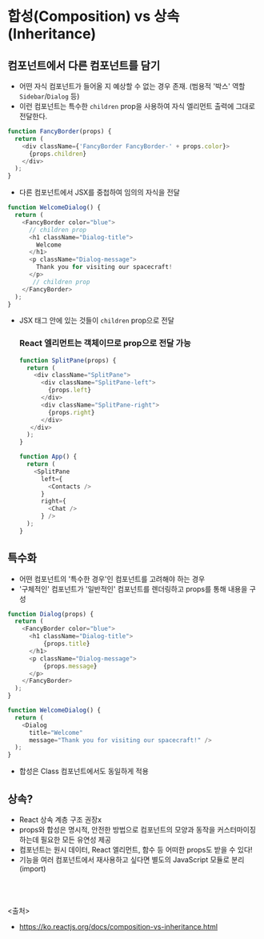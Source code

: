 # 합성(Composition) vs 상속(Inheritance)

## 컴포넌트에서 다른 컴포넌트를 담기
- 어떤 자식 컴포넌트가 들어올 지 예상할 수 없는 경우 존재. (범용적 '박스' 역할 `Sidebar`/`Dialog` 등)
- 이런 컴포넌트는 특수한 `children` prop을 사용하여 자식 엘리먼트 출력에 그대로 전달한다.
```javascript
function FancyBorder(props) {
  return (
    <div className={'FancyBorder FancyBorder-' + props.color}>
      {props.children}
    </div>
  );
}
```
- 다른 컴포넌트에서 JSX를 중첩하여 임의의 자식을 전달
```javascript
function WelcomeDialog() {
  return (
    <FancyBorder color="blue">
      // children prop
      <h1 className="Dialog-title">
        Welcome
      </h1>
      <p className="Dialog-message">
        Thank you for visiting our spacecraft!
      </p>
       // children prop
    </FancyBorder>
  );
}
```
- <FancyBorder> JSX 태그 안에 있는 것들이 `children` prop으로 전달

  ### React 엘리먼트는 객체이므로 prop으로 전달 가능
  ```javascript
  function SplitPane(props) {
    return (
      <div className="SplitPane">
        <div className="SplitPane-left">
          {props.left}
        </div>
        <div className="SplitPane-right">
          {props.right}
        </div>
     </div>
    );
  }

  function App() {
    return (
      <SplitPane
        left={
          <Contacts />
        }
        right={
          <Chat />
        } />
    );
  }
  ```


## 특수화
- 어떤 컴포넌트의 '특수한 경우'인 컴포넌트를 고려해야 하는 경우
- '구체적인' 컴포넌트가 '일반적인' 컴포넌트를 렌더링하고 props를 통해 내용을 구성
```javascript
function Dialog(props) {
  return (
    <FancyBorder color="blue">
      <h1 className="Dialog-title">
          {props.title}
      </h1>
      <p className="Dialog-message">
          {props.message} 
      </p>
    </FancyBorder>
  );
}

function WelcomeDialog() {
  return (
    <Dialog
      title="Welcome"
      message="Thank you for visiting our spacecraft!" />
  );
}
```
- 합성은 Class 컴포넌트에서도 동일하게 적용

## 상속?
- React 상속 계층 구조 권장x
- props와 합성은 명시적, 안전한 방법으로 컴포넌트의 모양과 동작을 커스터마이징하는데 필요한 모든 유연성 제공
- 컴포넌트는 원시 데이터, React 엘리먼트, 함수 등 어떠한 props도 받을 수 있다!
- 기능을 여러 컴포넌트에서 재사용하고 싶다면 별도의 JavaScript 모듈로 분리 (import)


<br><br><br>
<출처>
- https://ko.reactjs.org/docs/composition-vs-inheritance.html
